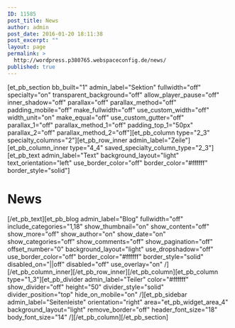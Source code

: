 ```yaml
---
ID: 11585
post_title: News
author: admin
post_date: 2016-01-20 18:11:38
post_excerpt: ""
layout: page
permalink: >
  http://wordpress.p380765.webspaceconfig.de/news/
published: true
---
```

[et_pb_section bb_built="1" admin_label="Sektion" fullwidth="off" specialty="on" transparent_background="off" allow_player_pause="off" inner_shadow="off" parallax="off" parallax_method="off" padding_mobile="off" make_fullwidth="off" use_custom_width="off" width_unit="on" make_equal="off" use_custom_gutter="off" parallax_1="off" parallax_method_1="off" padding_top_1="50px" parallax_2="off" parallax_method_2="off"][et_pb_column type="2_3" specialty_columns="2"][et_pb_row_inner admin_label="Zeile"][et_pb_column_inner type="4_4" saved_specialty_column_type="2_3"][et_pb_text admin_label="Text" background_layout="light" text_orientation="left" use_border_color="off" border_color="#ffffff" border_style="solid"]
<h1>News</h1>
[/et_pb_text][et_pb_blog admin_label="Blog" fullwidth="off" include_categories="1,18" show_thumbnail="on" show_content="off" show_more="off" show_author="on" show_date="on" show_categories="off" show_comments="off" show_pagination="off" offset_number="0" background_layout="light" use_dropshadow="off" use_border_color="off" border_color="#ffffff" border_style="solid" disabled_on="||off" disabled="off" use_overlay="on" /][/et_pb_column_inner][/et_pb_row_inner][/et_pb_column][et_pb_column type="1_3"][et_pb_divider admin_label="Teiler" color="#ffffff" show_divider="off" height="50" divider_style="solid" divider_position="top" hide_on_mobile="on" /][et_pb_sidebar admin_label="Seitenleiste" orientation="right" area="et_pb_widget_area_4" background_layout="light" remove_border="off" header_font_size="18" body_font_size="14" /][/et_pb_column][/et_pb_section]